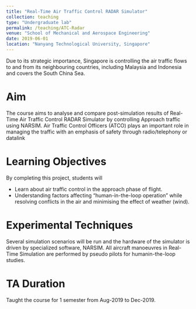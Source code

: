 ```yaml
---
title: "Real-Time Air Traffic Control RADAR Simulator"
collection: teaching
type: "Undergraduate lab"
permalink: /teaching/ATC-Radar
venue: "School of Mechanical and Aerospace Engineering"
date: 2019-06-01
location: "Nanyang Technological University, Singapore"
---
```

Due to its strategic importance, Singapore is controlling the air traffic flows to and from its neighbouring countries, including Malaysia and Indonesia and covers the South China Sea. 

Aim
======
The course aims to analyse and compare post-simulation results of Real-Time Air Traffic Control RADAR Simulator by controlling Approach traffic using NARSIM. Air Traffic Control Officers (ATCO) plays an important role in managing the traffic with an emphasis of safety through radio/telephony or datalink


Learning Objectives
======
By completing this project, students will 
* Learn about air traffic control in the approach phase of flight.
* Understanding factors affecting “human-in-the-loop operation” while resolving conflicts in the air and minimising the effect of weather (wind).


Experimental Techniques
======
Several simulation scenarios will be run and the hardware of the simulator is driven by
specialized software, NARSIM. All aircraft manoeuvres in Real-Time Simulation are performed by pseudo pilots for humanin-the-loop studies.

TA Duration
======
Taught the course for 1 semester from Aug-2019 to Dec-2019.